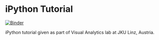 # iPython Tutorial
[![Binder](http://mybinder.org/badge.svg)](http://mybinder.org:/repo/mstreit/ipython-tutorial-va2016)

iPython tutorial given as part of Visual Analytics lab at JKU Linz, Austria.
